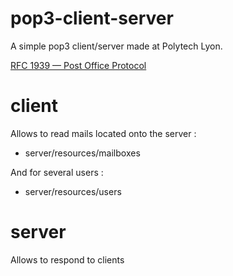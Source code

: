 # pop3-client-server
A simple pop3 client/server made at Polytech Lyon.

[RFC 1939 — Post Office Protocol](https://tools.ietf.org/html/rfc1939)

# client
Allows to read mails located onto the server :
* server/resources/mailboxes

And for several users :
* server/resources/users

# server
Allows to respond to clients 
